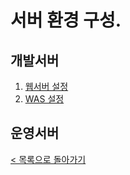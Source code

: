 # 서버 환경 구성.

## 개발서버
1. [웹서버 설정](./webserver_dev.md)
1. [WAS 설정](./was_dev.md)

## 운영서버


[< 목록으로 돌아가기](manual.md)